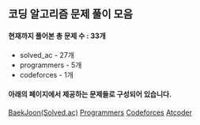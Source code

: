 ## 코딩 알고리즘 문제 풀이 모음

#### 현재까지 풀어본 총 문제 수 : 33개
- solved_ac - 27개
- programmers - 5개
- codeforces - 1개


#### 아래의 페이지에서 제공하는 문제들로 구성되어 있습니다.
[BaekJoon(Solved.ac)](https://solved.ac/en/profile/stz3148)
[Programmers](https://programmers.co.kr/)
[Codeforces](https://codeforces.com/profile/Taeddy)
[Atcoder](https://atcoder.jp/)
<!--
[Samsung_SW_Academy](https://swexpertacademy.com/main/main.do)
[LeetCode](https://leetcode.com/)
[HackerRank](https://www.hackerrank.com/)
[Jungol](http://www.jungol.co.kr/)
[Codeup](https://codeup.kr/)
-->